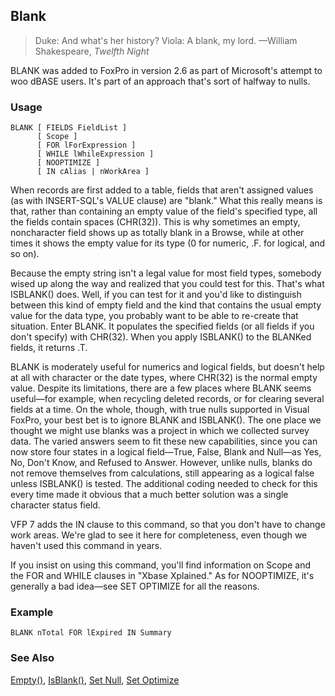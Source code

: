 ## Blank

>Duke: And what's her history?   Viola: A blank, my lord.   &mdash;William Shakespeare, *Twelfth Night*

BLANK was added to FoxPro in version 2.6 as part of Microsoft's attempt to woo dBASE users. It's part of an approach that's sort of halfway to nulls.

### Usage

```foxpro
BLANK [ FIELDS FieldList ]
      [ Scope ]
      [ FOR lForExpression ]
      [ WHILE lWhileExpression ]
      [ NOOPTIMIZE ]
      [ IN cAlias | nWorkArea ]
```

When records are first added to a table, fields that aren't assigned values (as with INSERT-SQL's VALUE clause) are "blank." What this really means is that, rather than containing an empty value of the field's specified type, all the fields contain spaces (CHR(32)). This is why sometimes an empty, noncharacter field shows up as totally blank in a Browse, while at other times it shows the empty value for its type (0 for numeric, .F. for logical, and so on). 

Because the empty string isn't a legal value for most field types, somebody wised up along the way and realized that you could test for this. That's what ISBLANK() does. Well, if you can test for it and you'd like to distinguish between this kind of empty field and the kind that contains the usual empty value for the data type, you probably want to be able to re-create that situation. Enter BLANK. It populates the specified fields (or all fields if you don't specify) with CHR(32). When you apply ISBLANK() to the BLANKed fields, it returns .T.

BLANK is moderately useful for numerics and logical fields, but doesn't help at all with character or the date types, where CHR(32) is the normal empty value. Despite its limitations, there are a few places where BLANK seems useful&mdash;for example, when recycling deleted records, or for clearing several fields at a time. On the whole, though, with true nulls supported in Visual FoxPro, your best bet is to ignore BLANK and ISBLANK(). The one place we thought we might use blanks was a project in which we collected survey data. The varied answers seem to fit these new capabilities, since you can now store four states in a logical field&mdash;True, False, Blank and Null&mdash;as Yes, No, Don't Know, and Refused to Answer. However, unlike nulls, blanks do not remove themselves from calculations, still appearing as a logical false unless ISBLANK() is tested.  The additional coding needed to check for this every time made it obvious that a much better solution was a single character status field.

VFP 7 adds the IN clause to this command, so that you don't have to change work areas. We're glad to see it here for completeness, even though we haven't used this command in years.

If you insist on using this command, you'll find information on Scope and the FOR and WHILE clauses in "Xbase Xplained." As for NOOPTIMIZE, it's generally a bad idea&mdash;see SET OPTIMIZE for all the reasons.

### Example

```foxpro
BLANK nTotal FOR lExpired IN Summary
```
### See Also

[Empty()](s4g009.md), [IsBlank()](s4g044.md), [Set Null](s4g622.md), [Set Optimize](s4g095.md)